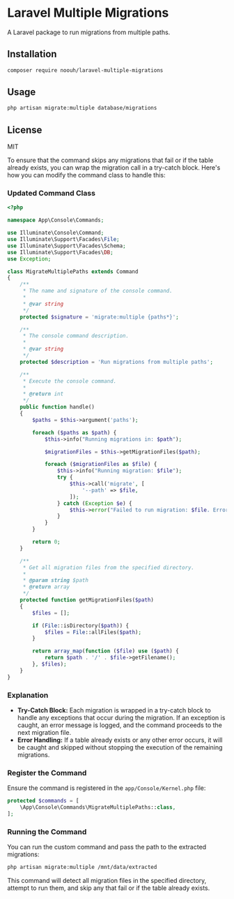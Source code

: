 # Laravel Multiple Migrations

A Laravel package to run migrations from multiple paths.

## Installation

```bash
composer require noouh/laravel-multiple-migrations
```

## Usage

```bash
php artisan migrate:multiple database/migrations
```

## License

MIT



To ensure that the command skips any migrations that fail or if the table already exists, you can wrap the migration call in a try-catch block. Here's how you can modify the command class to handle this:

### Updated Command Class

```php
<?php

namespace App\Console\Commands;

use Illuminate\Console\Command;
use Illuminate\Support\Facades\File;
use Illuminate\Support\Facades\Schema;
use Illuminate\Support\Facades\DB;
use Exception;

class MigrateMultiplePaths extends Command
{
    /**
     * The name and signature of the console command.
     *
     * @var string
     */
    protected $signature = 'migrate:multiple {paths*}';

    /**
     * The console command description.
     *
     * @var string
     */
    protected $description = 'Run migrations from multiple paths';

    /**
     * Execute the console command.
     *
     * @return int
     */
    public function handle()
    {
        $paths = $this->argument('paths');

        foreach ($paths as $path) {
            $this->info("Running migrations in: $path");

            $migrationFiles = $this->getMigrationFiles($path);

            foreach ($migrationFiles as $file) {
                $this->info("Running migration: $file");
                try {
                    $this->call('migrate', [
                        '--path' => $file,
                    ]);
                } catch (Exception $e) {
                    $this->error("Failed to run migration: $file. Error: " . $e->getMessage());
                }
            }
        }

        return 0;
    }

    /**
     * Get all migration files from the specified directory.
     *
     * @param string $path
     * @return array
     */
    protected function getMigrationFiles($path)
    {
        $files = [];

        if (File::isDirectory($path)) {
            $files = File::allFiles($path);
        }

        return array_map(function ($file) use ($path) {
            return $path . '/' . $file->getFilename();
        }, $files);
    }
}
```

### Explanation

- **Try-Catch Block:** Each migration is wrapped in a try-catch block to handle any exceptions that occur during the migration. If an exception is caught, an error message is logged, and the command proceeds to the next migration file.
- **Error Handling:** If a table already exists or any other error occurs, it will be caught and skipped without stopping the execution of the remaining migrations.

### Register the Command

Ensure the command is registered in the `app/Console/Kernel.php` file:

```php
protected $commands = [
    \App\Console\Commands\MigrateMultiplePaths::class,
];
```

### Running the Command

You can run the custom command and pass the path to the extracted migrations:

```bash
php artisan migrate:multiple /mnt/data/extracted
```

This command will detect all migration files in the specified directory, attempt to run them, and skip any that fail or if the table already exists.
